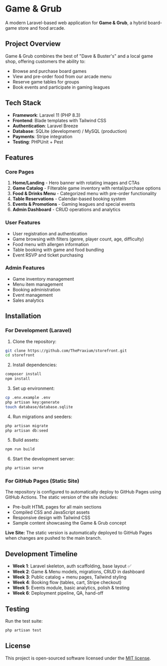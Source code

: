 # Game & Grub

A modern Laravel-based web application for **Game & Grub**, a hybrid board-game store and food arcade.

## Project Overview

Game & Grub combines the best of "Dave & Buster's" and a local game shop, offering customers the ability to:
- Browse and purchase board games
- View and pre-order food from our arcade menu
- Reserve game tables for groups
- Book events and participate in gaming leagues

## Tech Stack

- **Framework**: Laravel 11 (PHP 8.3)
- **Frontend**: Blade templates with Tailwind CSS
- **Authentication**: Laravel Breeze
- **Database**: SQLite (development) / MySQL (production)
- **Payments**: Stripe integration
- **Testing**: PHPUnit + Pest

## Features

### Core Pages
1. **Home/Landing** - Hero banner with rotating images and CTAs
2. **Game Catalog** - Filterable game inventory with rental/purchase options
3. **Food & Drinks Menu** - Categorized menu with pre-order functionality
4. **Table Reservations** - Calendar-based booking system
5. **Events & Promotions** - Gaming leagues and special events
6. **Admin Dashboard** - CRUD operations and analytics

### User Features
- User registration and authentication
- Game browsing with filters (genre, player count, age, difficulty)
- Food menu with allergen information
- Table booking with game and food bundling
- Event RSVP and ticket purchasing

### Admin Features
- Game inventory management
- Menu item management
- Booking administration
- Event management
- Sales analytics

## Installation

### For Development (Laravel)

1. Clone the repository:
```bash
git clone https://github.com/ThePraxium/storefront.git
cd storefront
```

2. Install dependencies:
```bash
composer install
npm install
```

3. Set up environment:
```bash
cp .env.example .env
php artisan key:generate
touch database/database.sqlite
```

4. Run migrations and seeders:
```bash
php artisan migrate
php artisan db:seed
```

5. Build assets:
```bash
npm run build
```

6. Start the development server:
```bash
php artisan serve
```

### For GitHub Pages (Static Site)

The repository is configured to automatically deploy to GitHub Pages using GitHub Actions. The static version of the site includes:

- Pre-built HTML pages for all main sections
- Compiled CSS and JavaScript assets
- Responsive design with Tailwind CSS
- Sample content showcasing the Game & Grub concept

**Live Site:** The static version is automatically deployed to GitHub Pages when changes are pushed to the main branch.

## Development Timeline

- **Week 1**: Laravel skeleton, auth scaffolding, base layout ✅
- **Week 2**: Game & Menu models, migrations, CRUD in dashboard
- **Week 3**: Public catalog + menu pages, Tailwind styling
- **Week 4**: Booking flow (tables, cart, Stripe checkout)
- **Week 5**: Events module, basic analytics, polish & testing
- **Week 6**: Deployment pipeline, QA, hand-off

## Testing

Run the test suite:
```bash
php artisan test
```

## License

This project is open-sourced software licensed under the [MIT license](https://opensource.org/licenses/MIT).
